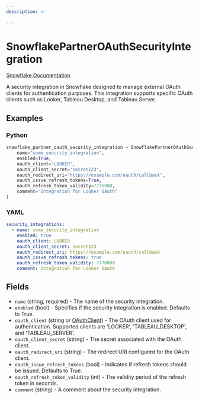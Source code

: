 ```yaml
---
description: >-
  
---
```


# SnowflakePartnerOAuthSecurityIntegration

[Snowflake Documentation](https://docs.snowflake.com/en/sql-reference/sql/create-security-integration.html)

A security integration in Snowflake designed to manage external OAuth clients for authentication purposes.
This integration supports specific OAuth clients such as Looker, Tableau Desktop, and Tableau Server.


## Examples

### Python

```python
snowflake_partner_oauth_security_integration = SnowflakePartnerOAuthSecurityIntegration(
    name="some_security_integration",
    enabled=True,
    oauth_client="LOOKER",
    oauth_client_secret="secret123",
    oauth_redirect_uri="https://example.com/oauth/callback",
    oauth_issue_refresh_tokens=True,
    oauth_refresh_token_validity=7776000,
    comment="Integration for Looker OAuth"
)
```


### YAML

```yaml
security_integrations:
  - name: some_security_integration
    enabled: true
    oauth_client: LOOKER
    oauth_client_secret: secret123
    oauth_redirect_uri: https://example.com/oauth/callback
    oauth_issue_refresh_tokens: true
    oauth_refresh_token_validity: 7776000
    comment: Integration for Looker OAuth
```


## Fields

* `name` (string, required) - The name of the security integration.
* `enabled` (bool) - Specifies if the security integration is enabled. Defaults to True.
* `oauth_client` (string or [OAuthClient](o_auth_client.md)) - The OAuth client used for authentication. Supported clients are 'LOOKER', 'TABLEAU_DESKTOP', and 'TABLEAU_SERVER'.
* `oauth_client_secret` (string) - The secret associated with the OAuth client.
* `oauth_redirect_uri` (string) - The redirect URI configured for the OAuth client.
* `oauth_issue_refresh_tokens` (bool) - Indicates if refresh tokens should be issued. Defaults to True.
* `oauth_refresh_token_validity` (int) - The validity period of the refresh token in seconds.
* `comment` (string) - A comment about the security integration.


